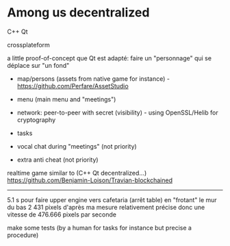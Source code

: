 # Among us decentralized

C++ Qt

crossplateform

a little proof-of-concept que Qt est adapté: faire un "personnage" qui se déplace sur "un fond"

- map/persons (assets from native game for instance) - https://github.com/Perfare/AssetStudio
- menu (main menu and "meetings")
- network: peer-to-peer with secret (visibility) - using OpenSSL/Helib for cryptography
- tasks

- vocal chat during "meetings" (not priority)
- extra anti cheat (not priority)

realtime game similar to (C++ Qt decentralized...) https://github.com/Benjamin-Loison/Travian-blockchained

-----------

5.1 s pour faire upper engine vers cafetaria (arrêt table) en "frotant" le mur du bas 2 431 pixels d'après ma mesure relativement précise donc une vitesse de 476.666 pixels par seconde

make some tests (by a human for tasks for instance but precise a procedure)
